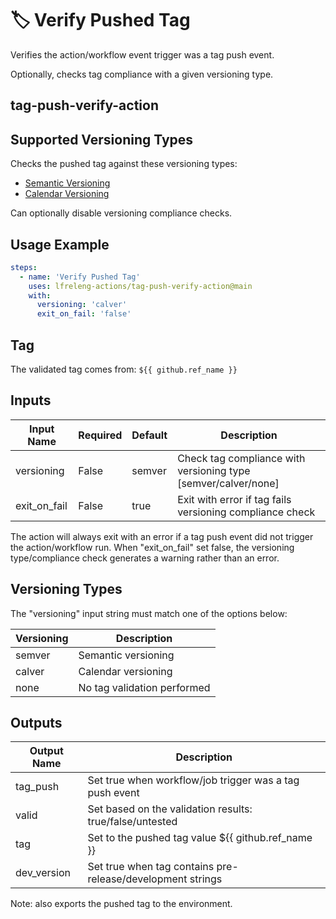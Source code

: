 <!--
# SPDX-License-Identifier: Apache-2.0
# SPDX-FileCopyrightText: 2025 The Linux Foundation
-->

# 🏷️ Verify Pushed Tag

Verifies the action/workflow event trigger was a tag push event.

Optionally, checks tag compliance with a given versioning type.

## tag-push-verify-action

## Supported Versioning Types

Checks the pushed tag against these versioning types:

- [Semantic Versioning](https://semver.org/)
- [Calendar Versioning](https://calver.org/)

Can optionally disable versioning compliance checks.

## Usage Example

<!-- markdownlint-disable MD046 -->

```yaml
steps:
  - name: 'Verify Pushed Tag'
    uses: lfreleng-actions/tag-push-verify-action@main
    with:
      versioning: 'calver'
      exit_on_fail: 'false'
```

<!-- markdownlint-enable MD046 -->

## Tag

The validated tag comes from: `${{ github.ref_name }}`

## Inputs

 <!-- markdownlint-disable MD013 -->

| Input Name   | Required | Default | Description                                                    |
| ------------ | -------- | ------- | -------------------------------------------------------------- |
| versioning   | False    | semver  | Check tag compliance with versioning type [semver/calver/none] |
| exit_on_fail | False    | true    | Exit with error if tag fails versioning compliance check       |

<!-- markdownlint-enable MD013 -->

The action will always exit with an error if a tag push event did not trigger
the action/workflow run. When "exit_on_fail" set false, the versioning
type/compliance check generates a warning rather than an error.

## Versioning Types

The "versioning" input string must match one of the options below:

 <!-- markdownlint-disable MD013 -->

| Versioning | Description                 |
| ---------- | --------------------------- |
| semver     | Semantic versioning         |
| calver     | Calendar versioning         |
| none       | No tag validation performed |

<!-- markdownlint-enable MD013 -->

## Outputs

<!-- markdownlint-disable MD013 -->

| Output Name | Description                                                |
| ----------- | ---------------------------------------------------------- |
| tag_push    | Set true when workflow/job trigger was a tag push event    |
| valid       | Set based on the validation results: true/false/untested   |
| tag         | Set to the pushed tag value ${{ github.ref_name }}         |
| dev_version | Set true when tag contains pre-release/development strings |

Note: also exports the pushed tag to the environment.

<!-- markdownlint-enable MD013 -->

